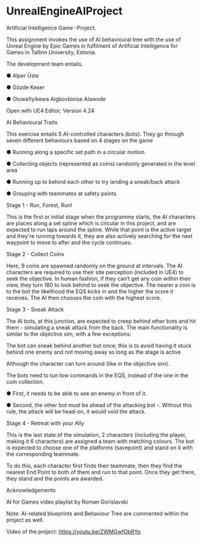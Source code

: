 # UnrealEngineAIProject

 Artificial Intelligence Game -Project.
 
This assignment invokes the use of AI behavioural tree with the use of Unreal Engine by Epic
Games in fulfilment of ​Artificial Intelligence for Games ​in Tallinn University, Estonia.

The development team entails.

● Alper Üste

● Gözde Keser

● Oluwafiyikewa Aigbovbioise Alawode

Open with UE4 Editor; Version 4.24

AI Behavioural Traits

This exercise entails 5 AI-controlled characters (bots). They go through seven different behaviours based on 4 stages on the game

● Running along a specific set path in a circular motion.

● Collecting objects (represented as coins) randomly generated in the level area

● Running up to behind each other to try landing a sneak/back attack

● Grouping with teammates at safety points


Stage 1 - Run, Forest, Run!

This is the first or initial stage when the programme starts, the AI characters are places along a set spline which is circular in this project, and are expected to run laps around the spline. While that point is the active target and they're running towards it, they are also actively searching for the next waypoint to move to after and the cycle continues.

Stage 2 - Collect Coins

Here, 9 coins are spawned randomly on the ground at intervals. The AI characters are required to use their site perception (included in UE4) to seek the objective.
In human fashion, if they can’t get any coin within their view, they turn 180 to look behind to seek the objective. The nearer a coin is to the bot the likelihood the EQS kicks in and the higher the score it receives. The AI then chooses the coin with the highest score.

Stage 3 - Sneak Attack

The AI bots, at this junction, are expected to creep behind other bots and hit them - simulating a sneak attack from the back. The main functionality is similar to the objective sim, with a few exceptions:

 The bot can sneak behind another but once; this is to avoid having it stuck behind one enemy and not moving away so long as the stage is active

Although the character can turn around (like in the objective sim).

The bots need to tun tow commands in the EQS, instead of the one in the coin collection.

● First, it needs to be able to see an enemy in front of it.

● Second, the other bot must be ahead of the attacking bot -. Without this rule, the attack
will be head-on, it would void the attack.

Stage 4 - Retreat with your Ally

This is the last state of the simulation, 2 characters (including the player, making it 6 characters) are assigned a team with matching colours. The bot is expected to choose one of the platforms (savepoint) and stand on it with the corresponding teammate.

To do this, each character first finds their teammate, then they find the nearest End Point to both of them and run to that point. Once they get there, they stand and the points are awarded.

Acknowledgements

AI for Games video playlist by Roman Gorislavski

Note: AI-related blueprints and Behaviour Tree are commented within the project as well.

Video of the project: https://youtu.be/ZWMGwfObRYo
